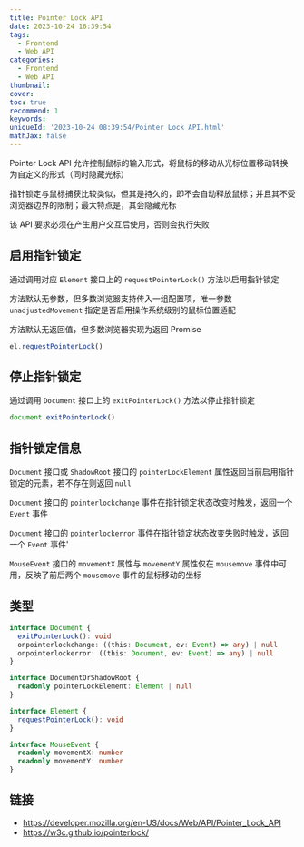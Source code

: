 ```yaml
---
title: Pointer Lock API
date: 2023-10-24 16:39:54
tags:
  - Frontend
  - Web API
categories:
  - Frontend
  - Web API
thumbnail:
cover:
toc: true
recommend: 1
keywords:
uniqueId: '2023-10-24 08:39:54/Pointer Lock API.html'
mathJax: false
---
```


Pointer Lock API 允许控制鼠标的输入形式，将鼠标的移动从光标位置移动转换为自定义的形式（同时隐藏光标）

指针锁定与鼠标捕获比较类似，但其是持久的，即不会自动释放鼠标；并且其不受浏览器边界的限制；最大特点是，其会隐藏光标

该 API 要求必须在产生用户交互后使用，否则会执行失败

## 启用指针锁定

通过调用对应 `Element` 接口上的 `requestPointerLock()` 方法以启用指针锁定

方法默认无参数，但多数浏览器支持传入一组配置项，唯一参数 `unadjustedMovement` 指定是否启用操作系统级别的鼠标位置适配

方法默认无返回值，但多数浏览器实现为返回 Promise

```js
el.requestPointerLock()
```

## 停止指针锁定

通过调用 `Document` 接口上的 `exitPointerLock()` 方法以停止指针锁定

```js
document.exitPointerLock()
```

## 指针锁定信息

`Document` 接口或 `ShadowRoot` 接口的 `pointerLockElement` 属性返回当前启用指针锁定的元素，若不存在则返回 `null`

`Document` 接口的 `pointerlockchange` 事件在指针锁定状态改变时触发，返回一个 `Event` 事件

`Document` 接口的 `pointerlockerror` 事件在指针锁定状态改变失败时触发，返回一个 `Event` 事件'

`MouseEvent` 接口的 `movementX` 属性与 `movementY` 属性仅在 `mousemove` 事件中可用，反映了前后两个 `mousemove` 事件的鼠标移动的坐标

## 类型

```ts
interface Document {
  exitPointerLock(): void
  onpointerlockchange: ((this: Document, ev: Event) => any) | null
  onpointerlockerror: ((this: Document, ev: Event) => any) | null
}

interface DocumentOrShadowRoot {
  readonly pointerLockElement: Element | null
}

interface Element {
  requestPointerLock(): void
}

interface MouseEvent {
  readonly movementX: number
  readonly movementY: number
}
```

## 链接

* <https://developer.mozilla.org/en-US/docs/Web/API/Pointer_Lock_API>
* <https://w3c.github.io/pointerlock/>
